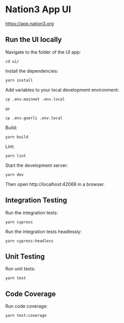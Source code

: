 # Nation3 App UI

https://app.nation3.org

## Run the UI locally

Navigate to the folder of the UI app:
```
cd ui/
```

Install the dependencies:
```
yarn install
```

Add variables to your local development environment:
```
cp .env.mainnet .env.local
```
or
```
cp .env.goerli .env.local
```

Build:
```
yarn build
```

Lint:
```
yarn lint
```

Start the development server:
```
yarn dev
```

Then open http://localhost:42069 in a browser.

## Integration Testing

Run the integration tests:
```
yarn cypress
```

Run the integration tests headlessly:
```
yarn cypress:headless
```

## Unit Testing

Run unit tests:
```
yarn test
```

## Code Coverage

Run code coverage:
```
yarn test:coverage
```
